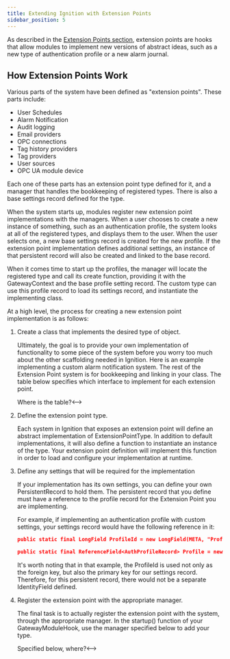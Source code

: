 ```yaml
---
title: Extending Ignition with Extension Points
sidebar_position: 5
---
```


As described in the [Extension Points section](/docs/getting-started/key-design-concepts/extension-points.md), extension points are hooks that allow modules to implement new versions of abstract ideas, such as a new type of authentication profile or a new alarm journal.

## How Extension Points Work
Various parts of the system have been defined as "extension points". These parts include:

* User Schedules 
* Alarm Notification
* Audit logging
* Email providers
* OPC connections
* Tag history providers
* Tag providers
* User sources
* OPC UA module device

Each one of these parts has an extension point type defined for it, and a manager that handles the bookkeeping of registered types. There is also a base settings record defined for the type.

When the system starts up, modules register new extension point implementations with the managers. When a user chooses to create a new instance of something, such as an authentication profile, the system looks at all of the registered types, and displays them to the user. When the user selects one, a new base settings record is created for the new profile. If the extension point implementation defines additional settings, an instance of that persistent record will also be created and linked to the base record.

When it comes time to start up the profiles, the manager will locate the registered type and call its create function, providing it with the GatewayContext and the base profile setting record. The custom type can use this profile record to load its settings record, and instantiate the implementing class.

At a high level, the process for creating a new extension point implementation is as follows:

1. Create a class that implements the desired type of object.

    Ultimately, the goal is to provide your own implementation of functionality to some piece of the system before you worry too much about the other scaffolding needed in Ignition. Here is an example implementing a custom alarm notification system. The rest of the Extension Point system is for bookkeeping and linking in your class. The table below specifies which interface to implement for each extension point. 
    <!-->Where is the table?<-->

2. Define the extension point type.

    Each system in Ignition that exposes an extension point will define an abstract implementation of ExtensionPointType. In addition to default implementations, it will also define a function to instantiate an instance of the type. Your extension point definition will implement this function in order to load and configure your implementation at runtime.

3. Define any settings that will be required for the implementation
    
    If your implementation has its own settings, you can define your own PersistentRecord to hold them. The persistent record that you define must have a reference to the profile record for the Extension Point you are implementing.

    For example, if implementing an authentication profile with custom settings, your settings record would have the following reference in it:

    ```JSON
    public static final LongField ProfileId = new LongField(META, "ProfileId", SFieldFlags.SPRIMARY_KEY);
    
    public static final ReferenceField<AuthProfileRecord> Profile = new ReferenceField<AuthProfileRecord>(META, AuthProfileRecord.META, "Profile", ProfileId);
    ```

    It's worth noting that in that example, the ProfileId is used not only as the foreign key, but also the primary key for our settings record. Therefore, for this persistent record, there would not be a separate IdentityField defined.

4. Register the extension point with the appropriate manager.

    The final task is to actually register the extension point with the system, through the appropriate manager. In the startup() function of your GatewayModuleHook, use the manager specified below to add your type. 
    <!-->Specified below, where?<-->
